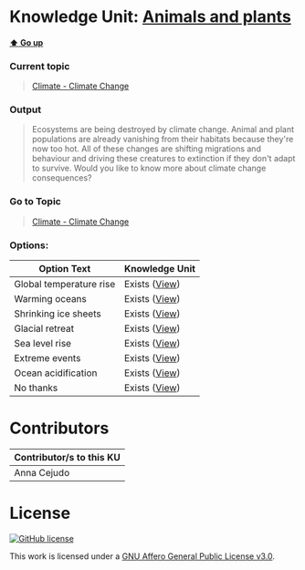 # Knowledge Unit: [Animals and plants](../../knowledge_units/climate-climate-change/animals-and-plants.md)

#### [:arrow_up: Go up](../../topics/climate-climate-change.md)
### Current topic
> [Climate - Climate Change](../../topics/climate-climate-change.md)
### Output
> Ecosystems are being destroyed by climate change. Animal and plant populations are already vanishing from their habitats because they&#039;re now too hot. All of these changes are shifting migrations and behaviour and driving these creatures to extinction if they don&#039;t adapt to survive. Would you like to know more about climate change consequences?
### Go to Topic
> [Climate - Climate Change](../../topics/climate-climate-change.md)

### Options: 

| Option Text | Knowledge Unit |
| - | - |  
| Global temperature rise  |  Exists ([View](../../knowledge_units/climate-climate-change/global-temperature-rise.md))  |  
| Warming oceans  |  Exists ([View](../../knowledge_units/climate-climate-change/warming-oceans.md))  |  
| Shrinking ice sheets  |  Exists ([View](../../knowledge_units/climate-climate-change/shrinking-ice-sheets.md))  |  
| Glacial retreat  |  Exists ([View](../../knowledge_units/climate-climate-change/glacial-retreat.md))  |  
| Sea level rise  |  Exists ([View](../../knowledge_units/climate-climate-change/sea-level-rise.md))  |  
| Extreme events  |  Exists ([View](../../knowledge_units/climate-climate-change/extreme-events.md))  |  
| Ocean acidification  |  Exists ([View](../../knowledge_units/climate-climate-change/ocean-acidification.md))  |  
| No thanks  |  Exists ([View](../../knowledge_units/climate-climate-change/no-thanks.md))  | 

# Contributors

| Contributor/s to this KU |
| - | 
| Anna Cejudo |

# License
[![GitHub license](https://img.shields.io/github/license/inbrainz/cerebro)](https://github.com/inbrainz/cerebro/blob/master/LICENSE)

This work is licensed under a [GNU Affero General Public License v3.0](https://www.gnu.org/licenses/agpl-3.0.txt).